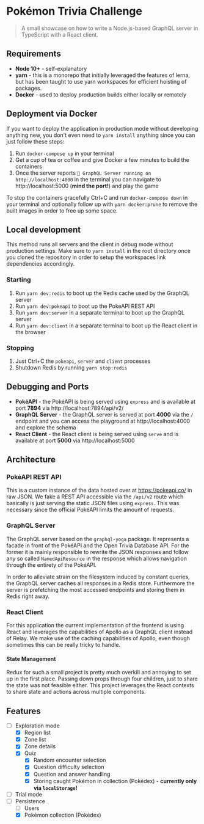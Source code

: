 # Pokémon Trivia Challenge

> A small showcase on how to write a Node.js-based GraphQL server in TypeScript with a React client.

## Requirements

* **Node 10+** - self-explanatory
* **yarn** - this is a monorepo that initially leveraged the features of lerna, but has been taught to use yarn workspaces for efficient hoisting of packages.
* **Docker** - used to deploy production builds either locally or remotely

## Deployment via Docker

If you want to deploy the application in production mode without developing anything new, you don't even need to `yarn install` anything since you can just follow these steps:

1. Run `docker-compose up` in your terminal
2. Get a cup of tea or coffee and give Docker a few minutes to build the containers
3. Once the server reports `🚀 GraphQL Server running on http://localhost:4000` in the terminal you can navigate to http://localhost:5000 (**mind the port!**) and play the game

To stop the containers gracefully Ctrl+C and run `docker-compose down` in your terminal and optionally follow up with `yarn docker:prune` to remove the built images in order to free up some space.

## Local development

This method runs all servers and the client in debug mode without production settings. Make sure to `yarn install` in the root directory once you cloned the repository in order to setup the workspaces link dependencies accordingly.

### Starting

1. Run `yarn dev:redis` to boot up the Redis cache used by the GraphQL server
2. Run `yarn dev:pokeapi` to boot up the PokeAPI REST API
3. Run `yarn dev:server` in a separate terminal to boot up the GraphQL server
4. Run `yarn dev:client` in a separate terminal to boot up the React client in the browser

### Stopping

1. Just Ctrl+C the `pokeapi`, `server` and `client` processes
2. Shutdown Redis by running `yarn stop:redis`

## Debugging and Ports

* **PokéAPI** - the PokéAPI is being served using `express` and is available at port **7894** via http://localhost:7894/api/v2/
* **GraphQL Server** - the GraphQL server is served at port **4000** via the `/` endpoint and you can access the playground at http://localhost:4000 and explore the schema
* **React Client** - the React client is being served using `serve` and is available at port **5000** via http://localhost:5000

## Architecture

### **PokéAPI REST API**

This is a custom instance of the data hosted over at https://pokeapi.co/ in raw JSON. We fake a REST API accessible via the `/api/v2` route which basically is just serving the static JSON files using `express`. This was necessary since the official PokéAPI limits the amount of requests.

### **GraphQL Server**

The GraphQL server based on the `graphql-yoga` package. It represents a facade in front of the PokéAPI and the Open Trivia Database API. For the former it is mainly responsible to rewrite the JSON responses and follow any so called `NamedApiResource` in the response which allows navigation through the entirety of the PokéAPI.

In order to alleviate strain on the filesystem induced by constant queries, the GraphQL server caches all responses in a Redis store. Furthermore the server is prefetching the most accessed endpoints and storing them in Redis right away.

### **React Client**

For this application the current implementation of the frontend is using React and leverages the capabilities of Apollo as a GraphQL client instead of Relay. We make use of the caching capabilities of Apollo, even though sometimes this can be really tricky to handle.

#### State Management

Redux for such a small project is pretty much overkill and annoying to set up in the first place. Passing down props through four children, just to share the state was not feasible either. This project leverages the React contexts to share state and actions across multiple components.

## Features

- [ ] Exploration mode
    - [x] Region list
    - [x] Zone list
    - [x] Zone details
    - [x] Quiz
        - [x] Random encounter selection
        - [x] Question difficulty selection
        - [x] Question and answer handling
        - [x] Storing caught Pokémon in collection (Pokédex) - **currently only via `localStorage`!**
- [ ] Trial mode
- [ ] Persistence
    - [ ] Users
    - [x] Pokémon collection (Pokédex)
